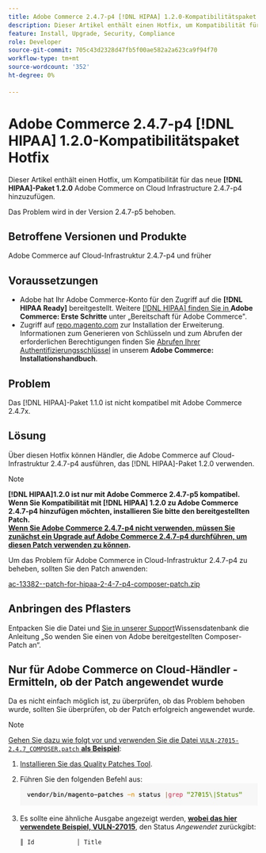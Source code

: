 ```yaml
---
title: Adobe Commerce 2.4.7-p4 [!DNL HIPAA] 1.2.0-Kompatibilitätspaket Hotfix
description: Dieser Artikel enthält einen Hotfix, um Kompatibilität für das neue  [!DNL HIPAA]  1.2.0 mit Adobe Commerce on Cloud Infrastructure 2.4.7-p4 hinzuzufügen
feature: Install, Upgrade, Security, Compliance
role: Developer
source-git-commit: 705c43d2328d47fb5f00ae582a2a623ca9f94f70
workflow-type: tm+mt
source-wordcount: '352'
ht-degree: 0%

---
```


# Adobe Commerce 2.4.7-p4 [!DNL HIPAA] 1.2.0-Kompatibilitätspaket Hotfix

Dieser Artikel enthält einen Hotfix, um Kompatibilität für das neue **[!DNL HIPAA]-Paket 1.2.0** Adobe Commerce on Cloud Infrastructure 2.4.7-p4 hinzuzufügen.

Das Problem wird in der Version 2.4.7-p5 behoben.

## Betroffene Versionen und Produkte

Adobe Commerce auf Cloud-Infrastruktur 2.4.7-p4 und früher

## Voraussetzungen

* Adobe hat Ihr Adobe Commerce-Konto für den Zugriff auf die **[!DNL HIPAA Ready]** bereitgestellt. Weitere [[!DNL HIPAA]  finden Sie in ](https://experienceleague.adobe.com/en/docs/commerce-admin/start/compliance/hipaa-ready-service/overview) **Adobe Commerce: Erste Schritte** unter „Bereitschaft für Adobe Commerce&quot;.
* Zugriff auf [repo.magento.com](https://repo.magento.com) zur Installation der Erweiterung. Informationen zum Generieren von Schlüsseln und zum Abrufen der erforderlichen Berechtigungen finden Sie [Abrufen Ihrer Authentifizierungsschlüssel](https://experienceleague.adobe.com/en/docs/commerce-operations/installation-guide/prerequisites/authentication-keys) in unserem **Adobe Commerce: Installationshandbuch**.

## Problem

Das [!DNL HIPAA]-Paket 1.1.0 ist nicht kompatibel mit Adobe Commerce 2.4.7x.

## Lösung

Über diesen Hotfix können Händler, die Adobe Commerce auf Cloud-Infrastruktur 2.4.7-p4 ausführen, das [!DNL HIPAA]-Paket 1.2.0 verwenden.

>[!NOTE]
>
>**[!DNL HIPAA]1.2.0 ist nur mit Adobe Commerce 2.4.7-p5 kompatibel. Wenn Sie Kompatibilität mit [!DNL HIPAA] 1.2.0 zu Adobe Commerce 2.4.7-p4 hinzufügen möchten, installieren Sie bitte den bereitgestellten Patch.<br><u>Wenn Sie Adobe Commerce 2.4.7-p4 nicht verwenden, müssen Sie zunächst ein Upgrade auf Adobe Commerce 2.4.7-p4 durchführen, um diesen Patch verwenden zu können</u>.**

Um das Problem für Adobe Commerce in Cloud-Infrastruktur 2.4.7-p4 zu beheben, sollten Sie den Patch anwenden:

[ac-13382--patch-for-hipaa-2-4-7-p4-composer-patch.zip](assets/ac-13382--patch-for-hipaa-2-4-7-p4-composer-patch.zip)

## Anbringen des Pflasters

Entpacken Sie die Datei und [ Sie in unserer Support](https://experienceleague.adobe.com/docs/commerce-knowledge-base/kb/how-to/how-to-apply-a-composer-patch-provided-by-magento.html)Wissensdatenbank die Anleitung „So wenden Sie einen von Adobe bereitgestellten Composer-Patch an“.

## Nur für Adobe Commerce on Cloud-Händler - Ermitteln, ob der Patch angewendet wurde

Da es nicht einfach möglich ist, zu überprüfen, ob das Problem behoben wurde, sollten Sie überprüfen, ob der Patch erfolgreich angewendet wurde.

>[!NOTE]
>
><u>Gehen Sie dazu wie folgt vor und verwenden Sie die Datei `VULN-27015-2.4.7_COMPOSER.patch` **als Beispiel**</u>:

1. [Installieren Sie das Quality Patches Tool](https://experienceleague.adobe.com/docs/commerce-operations/tools/quality-patches-tool/usage.html).
1. Führen Sie den folgenden Befehl aus:<br>
   ![CVE-2024-34102-tell-if-patch-applied-code](assets/cve-2024-34102-tell-if-patch-applied-code.png)
1. Es sollte eine ähnliche Ausgabe angezeigt werden, **<u>wobei das hier verwendete Beispiel, VULN-27015</u>**, den Status *Angewendet* zurückgibt:

   ```bash
   ║ Id            │ Title                                                        │ Category        │ Origin                 │ Status      │ Details                                          ║ ║ N/A           │ ../m2-hotfixes/VULN-27015-2.4.7_COMPOSER_patch.patch      │ Other           │ Local                  │ Applied     │ Patch type: Custom                                
   ```

<!-- For Step 2:
     ```bash
    vendor/bin/magento-patches -n status |grep "27015\|Status"
     ```
-->

